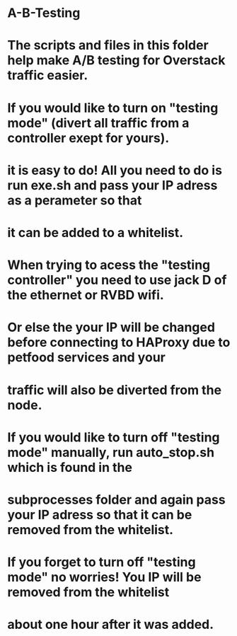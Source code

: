 # A-B-Testing


# The scripts and files in this folder help make A/B testing for Overstack traffic easier. 
# If you would like to turn on "testing mode" (divert all traffic from a controller exept for yours).
# it is easy to do! All you need to do is run exe.sh and pass your IP adress as a perameter so that
# it can be added to a whitelist.

# When trying to acess the "testing controller" you need to use jack D of the ethernet or RVBD wifi. 
# Or else the your IP will be changed before connecting to HAProxy due to petfood services and your
# traffic will also be diverted from the node. 

# If you would like to turn off "testing mode" manually, run auto_stop.sh which is found in the 
# subprocesses folder and again pass your IP adress so that it can be removed from the whitelist.

# If you forget to turn off "testing mode" no worries! You IP will be removed from the whitelist
# about one hour after it was added.
